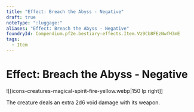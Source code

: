 ```yaml
---
title: "Effect: Breach the Abyss - Negative"
draft: true
noteType: ":luggage:"
aliases: "Effect: Breach the Abyss - Negative"
foundryId: Compendium.pf2e.bestiary-effects.Item.Vz9Cb8FEzNwfH3mE
tags:
  - Item
---
```


# Effect: Breach the Abyss - Negative
![[icons-creatures-magical-spirit-fire-yellow.webp|150 lp right]]

The creature deals an extra 2d6 void damage with its weapon.
